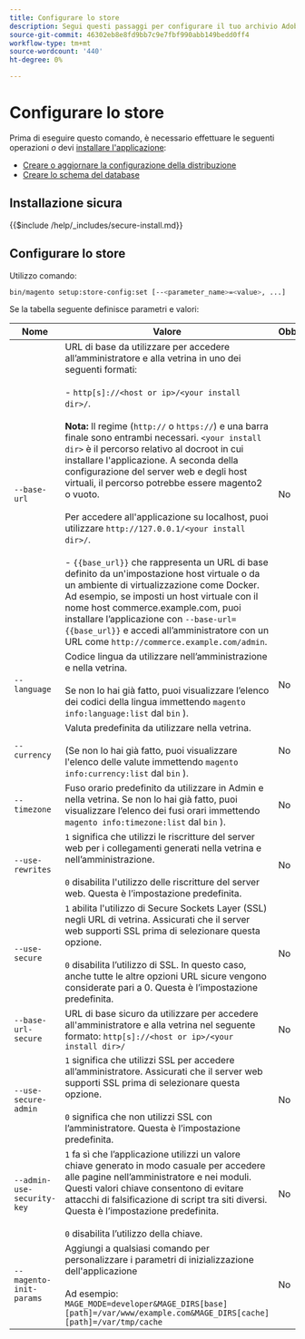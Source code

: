 ```yaml
---
title: Configurare lo store
description: Segui questi passaggi per configurare il tuo archivio Adobe Commerce o Magenti Open Source.
source-git-commit: 46302eb8e8fd9bb7c9e7fbf990abb149bedd0ff4
workflow-type: tm+mt
source-wordcount: '440'
ht-degree: 0%

---
```



# Configurare lo store

Prima di eseguire questo comando, è necessario effettuare le seguenti operazioni *o* devi [installare l&#39;applicazione](../advanced.md):

* [Creare o aggiornare la configurazione della distribuzione](deployment.md)
* [Creare lo schema del database](database.md)

## Installazione sicura

{{$include /help/_includes/secure-install.md}}

## Configurare lo store

Utilizzo comando:

```bash
bin/magento setup:store-config:set [--<parameter_name>=<value>, ...]
```

Se la tabella seguente definisce parametri e valori:

| Nome | Valore | Obbligatorio |
|--- |--- |--- |
| `--base-url` | URL di base da utilizzare per accedere all’amministratore e alla vetrina in uno dei seguenti formati:<br><br>- `http[s]://<host or ip>/<your install dir>/`.<br><br>**Nota:** Il regime (`http://` o `https://`) e una barra finale sono entrambi necessari. `<your install dir>` è il percorso relativo al docroot in cui installare l&#39;applicazione. A seconda della configurazione del server web e degli host virtuali, il percorso potrebbe essere magento2 o vuoto.<br><br>Per accedere all&#39;applicazione su localhost, puoi utilizzare `http://127.0.0.1/<your install dir>/`.<br><br>- `{{base_url}}` che rappresenta un URL di base definito da un&#39;impostazione host virtuale o da un ambiente di virtualizzazione come Docker. Ad esempio, se imposti un host virtuale con il nome host commerce.example.com, puoi installare l’applicazione con `--base-url={{base_url}}` e accedi all’amministratore con un URL come `http://commerce.example.com/admin`. | No |
| `--language` | Codice lingua da utilizzare nell’amministrazione e nella vetrina.<br><br>Se non lo hai già fatto, puoi visualizzare l’elenco dei codici della lingua immettendo `magento info:language:list` dal `bin` ). | No |
| `--currency` | Valuta predefinita da utilizzare nella vetrina. <br><br>(Se non lo hai già fatto, puoi visualizzare l&#39;elenco delle valute immettendo `magento info:currency:list` dal `bin` ). | No |
| `--timezone` | Fuso orario predefinito da utilizzare in Admin e nella vetrina. Se non lo hai già fatto, puoi visualizzare l’elenco dei fusi orari immettendo `magento info:timezone:list` dal `bin` ). | No |
| `--use-rewrites` | `1` significa che utilizzi le riscritture del server web per i collegamenti generati nella vetrina e nell’amministrazione.<br><br>`0` disabilita l&#39;utilizzo delle riscritture del server web. Questa è l’impostazione predefinita. | No |
| `--use-secure` | `1` abilita l&#39;utilizzo di Secure Sockets Layer (SSL) negli URL di vetrina. Assicurati che il server web supporti SSL prima di selezionare questa opzione.<br><br>`0` disabilita l’utilizzo di SSL. In questo caso, anche tutte le altre opzioni URL sicure vengono considerate pari a 0. Questa è l’impostazione predefinita. | No |
| `--base-url-secure` | URL di base sicuro da utilizzare per accedere all&#39;amministratore e alla vetrina nel seguente formato: `http[s]://<host or ip>/<your install dir>/` | No |
| `--use-secure-admin` | `1` significa che utilizzi SSL per accedere all’amministratore. Assicurati che il server web supporti SSL prima di selezionare questa opzione.<br><br>`0` significa che non utilizzi SSL con l’amministratore. Questa è l’impostazione predefinita. | No |
| `--admin-use-security-key` | `1` fa sì che l’applicazione utilizzi un valore chiave generato in modo casuale per accedere alle pagine nell’amministratore e nei moduli. Questi valori chiave consentono di evitare attacchi di falsificazione di script tra siti diversi. Questa è l’impostazione predefinita.<br/><br/>`0` disabilita l’utilizzo della chiave. | No |
| `--magento-init-params` | Aggiungi a qualsiasi comando per personalizzare i parametri di inizializzazione dell&#39;applicazione<br/><br/>Ad esempio: `MAGE_MODE=developer&MAGE_DIRS[base][path]=/var/www/example.com&MAGE_DIRS[cache][path]=/var/tmp/cache` | No |
